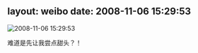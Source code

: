 layout: weibo
date: 2008-11-06 15:29:53
---
<meta name="referrer" content="no-referrer" />

<img src="/images/renren.ico" style="float: left;"/>2008-11-06 15:29:53

难道是先让我尝点甜头？！

